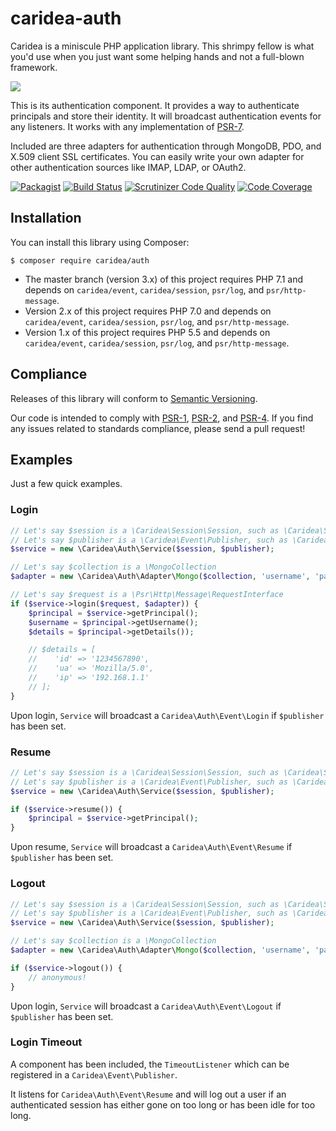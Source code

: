 # caridea-auth
Caridea is a miniscule PHP application library. This shrimpy fellow is what you'd use when you just want some helping hands and not a full-blown framework.

![](http://libreworks.com/caridea-100.png)

This is its authentication component. It provides a way to authenticate principals and store their identity. It will broadcast authentication events for any listeners. It works with any implementation of [PSR-7](http://www.php-fig.org/psr/psr-7/).

Included are three adapters for authentication through MongoDB, PDO, and X.509 client SSL certificates. You can easily write your own adapter for other authentication sources like IMAP, LDAP, or OAuth2.

[![Packagist](https://img.shields.io/packagist/v/caridea/auth.svg)](https://packagist.org/packages/caridea/auth)
[![Build Status](https://travis-ci.org/libreworks/caridea-auth.svg)](https://travis-ci.org/libreworks/caridea-auth)
[![Scrutinizer Code Quality](https://scrutinizer-ci.com/g/libreworks/caridea-auth/badges/quality-score.png?b=master)](https://scrutinizer-ci.com/g/libreworks/caridea-auth/?branch=master)
[![Code Coverage](https://scrutinizer-ci.com/g/libreworks/caridea-auth/badges/coverage.png?b=master)](https://scrutinizer-ci.com/g/libreworks/caridea-auth/?branch=master)

## Installation

You can install this library using Composer:

```console
$ composer require caridea/auth
```

* The master branch (version 3.x) of this project requires PHP 7.1 and depends on `caridea/event`, `caridea/session`, `psr/log`, and `psr/http-message`.
* Version 2.x of this project requires PHP 7.0 and depends on `caridea/event`, `caridea/session`, `psr/log`, and `psr/http-message`.
* Version 1.x of this project requires PHP 5.5 and depends on `caridea/event`, `caridea/session`, `psr/log`, and `psr/http-message`.

## Compliance

Releases of this library will conform to [Semantic Versioning](http://semver.org).

Our code is intended to comply with [PSR-1](http://www.php-fig.org/psr/psr-1/), [PSR-2](http://www.php-fig.org/psr/psr-2/), and [PSR-4](http://www.php-fig.org/psr/psr-4/). If you find any issues related to standards compliance, please send a pull request!

## Examples

Just a few quick examples.

### Login

```php
// Let's say $session is a \Caridea\Session\Session, such as \Caridea\Session\NativeSession
// Let's say $publisher is a \Caridea\Event\Publisher, such as \Caridea\Container\Objects
$service = new \Caridea\Auth\Service($session, $publisher);

// Let's say $collection is a \MongoCollection
$adapter = new \Caridea\Auth\Adapter\Mongo($collection, 'username', 'password');

// Let's say $request is a \Psr\Http\Message\RequestInterface
if ($service->login($request, $adapter)) {
    $principal = $service->getPrincipal();
    $username = $principal->getUsername();
    $details = $principal->getDetails());

    // $details = [
    //    'id' => '1234567890',
    //    'ua' => 'Mozilla/5.0',
    //    'ip' => '192.168.1.1'
    // ];
}
```

Upon login, `Service` will broadcast a `Caridea\Auth\Event\Login` if `$publisher` has been set.

### Resume

```php
// Let's say $session is a \Caridea\Session\Session, such as \Caridea\Session\NativeSession
// Let's say $publisher is a \Caridea\Event\Publisher, such as \Caridea\Container\Objects
$service = new \Caridea\Auth\Service($session, $publisher);

if ($service->resume()) {
    $principal = $service->getPrincipal();
}
```

Upon resume, `Service` will broadcast a `Caridea\Auth\Event\Resume` if `$publisher` has been set.

### Logout

```php
// Let's say $session is a \Caridea\Session\Session, such as \Caridea\Session\NativeSession
// Let's say $publisher is a \Caridea\Event\Publisher, such as \Caridea\Container\Objects
$service = new \Caridea\Auth\Service($session, $publisher);

// Let's say $collection is a \MongoCollection
$adapter = new \Caridea\Auth\Adapter\Mongo($collection, 'username', 'password');

if ($service->logout()) {
    // anonymous!
}
```

Upon login, `Service` will broadcast a `Caridea\Auth\Event\Logout` if `$publisher` has been set.

### Login Timeout

A component has been included, the `TimeoutListener` which can be registered in a `Caridea\Event\Publisher`.

It listens for `Caridea\Auth\Event\Resume` and will log out a user if an authenticated session has either gone on too long or has been idle for too long.
